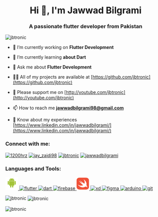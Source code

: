 <h1 align="center">Hi 👋, I'm Jawwad Bilgrami</h1>
<h3 align="center">A passionate flutter developer from Pakistan</h3>

<p align="left"> <img src="https://komarev.com/ghpvc/?username=jbtronic&label=Profile%20views&color=0e75b6&style=flat" alt="jbtronic" /> </p>

- 🔭 I’m currently working on **Flutter Development**

- 🌱 I’m currently learning **about Dart**

- 💬 Ask me about **Flutter Development**

- 👨‍💻 All of my projects are available at [https://github.com/jbtronic](https://github.com/jbtronic)

- 👯 Please support me on [http://youtube.com/jbtronic](http://youtube.com/jbtronic)

- 📫 How to reach me **jawwadbilgrami98@gmail.com**

- 📄 Know about my experiences [https://www.linkedin.com/in/jawwadbilgrami/](https://www.linkedin.com/in/jawwadbilgrami/)

<h3 align="left">Connect with me:</h3>
<p align="left">
<a href="https://fb.com/1200hrz" target="blank"><img align="center" src="https://raw.githubusercontent.com/rahuldkjain/github-profile-readme-generator/master/src/images/icons/Social/facebook.svg" alt="1200hrz" height="30" width="40" /></a>
<a href="https://instagram.com/jay_zaidi98" target="blank"><img align="center" src="https://raw.githubusercontent.com/rahuldkjain/github-profile-readme-generator/master/src/images/icons/Social/instagram.svg" alt="jay_zaidi98" height="30" width="40" /></a>
<a href="https://www.youtube.com/c/jbtronic" target="blank"><img align="center" src="https://raw.githubusercontent.com/rahuldkjain/github-profile-readme-generator/master/src/images/icons/Social/youtube.svg" alt="jbtronic" height="30" width="40" /></a>
<a href="https://linkedin.com/in/jawwadbilgrami" target="blank"><img align="center" src="https://raw.githubusercontent.com/rahuldkjain/github-profile-readme-generator/master/src/images/icons/Social/linked-in-alt.svg" alt="jawwadbilgrami" height="30" width="40" /></a>
</p>

<h3 align="left">Languages and Tools:</h3>
<p align="left"> 
<a href="https://developer.android.com" target="_blank" rel="noreferrer"> <img src="https://raw.githubusercontent.com/devicons/devicon/master/icons/android/android-original-wordmark.svg" alt="android" width="40" height="40"/> </a> 
<a href="https://flutter.dev" target="_blank" rel="noreferrer"> <img src="https://www.vectorlogo.zone/logos/flutterio/flutterio-icon.svg" alt="flutter" width="40" height="40"/> </a>
<a href="https://dart.dev" target="_blank" rel="noreferrer"> <img src="https://www.vectorlogo.zone/logos/dartlang/dartlang-icon.svg" alt="dart" width="40" height="40"/> </a>
<a href="https://firebase.google.com/" target="_blank" rel="noreferrer"> <img src="https://www.vectorlogo.zone/logos/firebase/firebase-icon.svg" alt="firebase" width="40" height="40"/> </a> 
<a href="https://developer.apple.com/swift/" target="_blank" rel="noreferrer"> <img src="https://raw.githubusercontent.com/devicons/devicon/master/icons/swift/swift-original.svg" alt="swift" width="40" height="40"/> </a>
<a href="https://www.adobe.com/products/xd.html" target="_blank" rel="noreferrer"> <img src="https://cdn.worldvectorlogo.com/logos/adobe-xd.svg" alt="xd" width="40" height="40"/> </a> 
<a href="https://www.figma.com/" target="_blank" rel="noreferrer"> <img src="https://www.vectorlogo.zone/logos/figma/figma-icon.svg" alt="figma" width="40" height="40"/> </a> 
<a href="https://www.arduino.cc/" target="_blank" rel="noreferrer"> <img src="https://cdn.worldvectorlogo.com/logos/arduino-1.svg" alt="arduino" width="40" height="40"/> </a>
<a href="https://git-scm.com/" target="_blank" rel="noreferrer"> <img src="https://www.vectorlogo.zone/logos/git-scm/git-scm-icon.svg" alt="git" width="40" height="40"/> </a> 
</p>

<p><img align="left" src="https://github-readme-stats.vercel.app/api/top-langs?username=jbtronic&show_icons=true&locale=en&layout=compact" alt="jbtronic" /></p>

<p>&nbsp;<img align="center" src="https://github-readme-stats.vercel.app/api?username=jbtronic&show_icons=true&locale=en" alt="jbtronic" /></p>

<p><img align="center" src="https://github-readme-streak-stats.herokuapp.com/?user=jbtronic&" alt="jbtronic" /></p>
